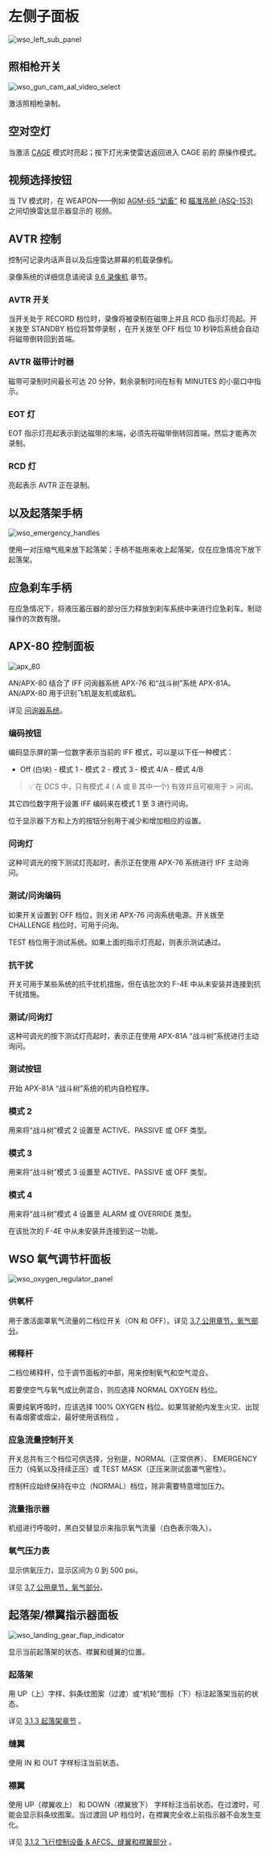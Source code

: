# 左侧子面板

![wso_left_sub_panel](../../img/wso_left_sub_panel.jpg)

## 照相枪开关

![wso_gun_cam_aal_video_select](../../img/wso_avtr_bar.jpg)

激活照相枪录制。

## 空对空灯

当激活 [CAGE](../../stores/air_to_air/acm_modes.md) 模式时亮起；按下灯光来使雷达返回进入 CAGE 前的
原操作模式。

## 视频选择按钮

当 TV 模式时，在 WEAPON——例如 [AGM-65 “幼畜”](../../stores/air_to_ground/missiles/maverick.md) 和
[瞄准吊舱 (ASQ-153)](../../systems/weapon_systems/pave_spike/overview.md) 之间切换雷达显示器显示的
视频。

## AVTR 控制

控制可记录内话声音以及后座雷达屏幕的机载录像机。

录像系统的详细信息请阅读 [9.6 录像机](../../dcs/recorders.md) 章节。

### AVTR 开关

当开关处于 RECORD 档位时，录像将被录制在磁带上并且 RCD 指示灯亮起。开关拨至 STANDBY 档位将暂停录制
，在开关拨至 OFF 档位 10 秒钟后系统会自动将磁带倒转回到首端。

### AVTR 磁带计时器

磁带可录制时间最长可达 20 分钟，剩余录制时间在标有 MINUTES 的小窗口中指示。

### EOT 灯

EOT 指示灯亮起表示到达磁带的末端，必须先将磁带倒转回首端，然后才能再次录制。

### RCD 灯

亮起表示 AVTR 正在录制。

## 以及起落架手柄

![wso_emergency_handles](../../img/wso_emergency_handles.jpg)

使用一对压缩气瓶来放下起落架；手柄不能用来收上起落架，仅在应急情况下放下起落架。

## 应急刹车手柄

在应急情况下，将液压蓄压器的部分压力释放到刹车系统中来进行应急刹车。制动操作的次数有限。

## APX-80 控制面板

![apx_80](../../img/wso_apx_80.jpg)

AN/APX-80 结合了 IFF 问询器系统 APX-76 和“战斗树”系统 APX-81A。AN/APX-80 用于识别飞机是友机或敌机。

详见 [问询器系统](../../systems/identification_systems.md#interrogator-systems)。

### 编码按钮

编码显示屏的第一位数字表示当前的 IFF 模式，可以是以下任一种模式：

- Off (白块) - 模式 1 - 模式 2 - 模式 3 - 模式 4/A - 模式 4/B

> 💡 在 DCS 中，只有模式 4 ( A 或 B 其中一个) 有效并且可被用于 > 问询。

其它四位数字用于设置 IFF 编码来在模式 1 至 3 进行问询。

位于显示器下方和上方的按钮分别用于减少和增加相应的设置。

### 问询灯

这种可调光的按下测试灯亮起时，表示正在使用 APX-76 系统进行 IFF 主动询问。

### 测试/问询编码

如果开关设置到 OFF 档位，则关闭 APX-76 问询系统电源。开关拨至 CHALLENGE 档位时，可用于问询。

TEST 档位用于测试系统。如果上面的指示灯亮起，则表示测试通过。

### 抗干扰

开关可用于某些系统的抗干扰机措施，但在该批次的 F-4E 中从未安装并连接到抗干扰措施。

### 测试/问询灯

这种可调光的按下测试灯亮起时，表示正在使用 APX-81A “战斗树”系统进行主动询问。

### 测试按钮

开始 APX-81A “战斗树”系统的机内自检程序。

### 模式 2

用来将“战斗树”模式 2 设置至 ACTIVE、PASSIVE 或 OFF 类型。

### 模式 3

用来将“战斗树”模式 3 设置至 ACTIVE、PASSIVE 或 OFF 类型。

### 模式 4

用来将“战斗树”模式 4 设置至 ALARM 或 OVERRIDE 类型。

在该批次的 F-4E 中从未安装并连接到这一功能。

## WSO 氧气调节杆面板

![wso_oxygen_regulator_panel](../../img/wso_oxygen_regulator.jpg)

### 供氧杆

用于激活面罩氧气流量的二档位开关（ON 和 OFF）。详见
[3.7 公用章节，氧气部分](../../systems/utility.md#oxygen-system)。

### 稀释杆

二档位稀释杆，位于调节面板的中部，用来控制氧气和空气混合。

若要使空气与氧气成比例混合，则应选择 NORMAL OXYGEN 档位。

需要纯氧呼吸时，应该选择 100% OXYGEN 档位。如果驾驶舱内发生火灾、出现有毒烟雾或烟尘，最好使用该档位
。

### 应急流量控制开关

开关总共有三个档位可供选择，分别是，NORMAL（正常供养）、 EMERGENCY 压力（纯氧以及持续正压）或 TEST
MASK（正压来测试面罩气密性）。

控制杆应始终保持在中立（NORMAL）档位，除非需要特意增加压力。

### 流量指示器

机组进行呼吸时，黑白交替显示来指示氧气流量（白色表示吸入）。

### 氧气压力表

显示供氧压力，显示区间为 0 到 500 psi。

详见 [3.7 公用章节，氧气部分](../../../systems/utility.md#oxygen-system)。

## 起落架/襟翼指示器面板

![wso_landing_gear_flap_indicator](../../img/wso_landing_gear_flap_indicator.jpg)

显示当前起落架的状态、襟翼和缝翼的位置。

### 起落架

用 UP（上）字样、斜条纹图案（过渡）或“机轮”图标（下）标注起落架当前的状态。

详见 [3.1.3 起落架章节](../../systems/flight_controls_gear/gear_ground_handling.md) 。

### 缝翼

使用 IN 和 OUT 字样标注当前状态。

### 襟翼

使用 UP（襟翼收上） 和 DOWN（襟翼放下） 字样标注当前状态。在过渡时，可能会显示斜条纹图案。当过渡回
UP 档位时，在襟翼完全收上前指示器不会发生变化。

详见
[3.1.2 飞行控制设备 & AFCS、缝翼和襟翼部分](../../systems/flight_controls_gear/flight_controls.md#slats-flap-system)
。
